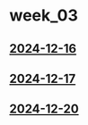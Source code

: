 # week_03 <!-- markmap: foldAll -->
## [2024-12-16](2024-12-16/2024-12-16.html)
## [2024-12-17](2024-12-17/2024-12-17.html)
## [2024-12-20](2024-12-20/2024-12-20.html)
